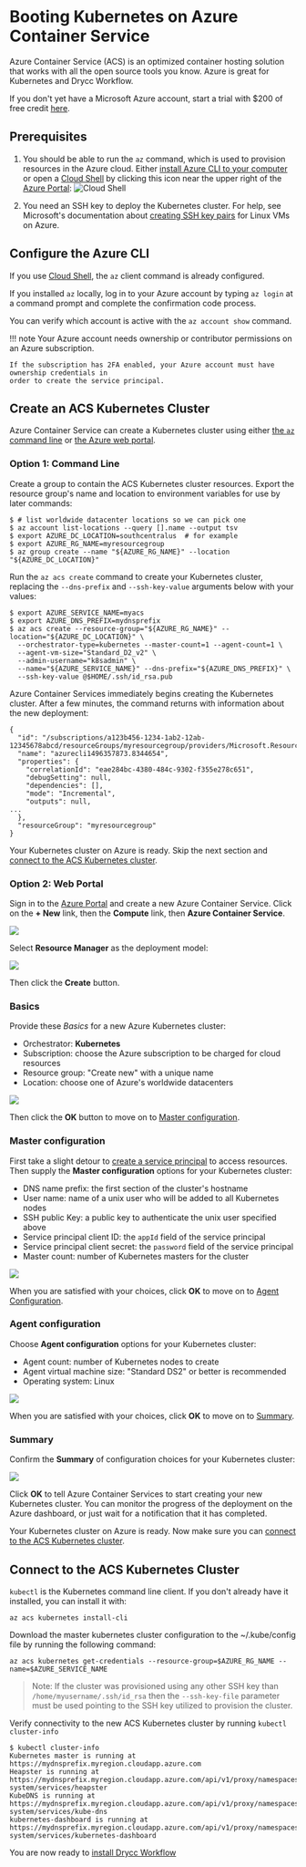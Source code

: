 # Booting Kubernetes on Azure Container Service

Azure Container Service (ACS) is an optimized container hosting solution that works
with all the open source tools you know. Azure is great for Kubernetes and Drycc Workflow.

If you don't yet have a Microsoft Azure account, start a trial with $200 of free credit
[here](https://azure.microsoft.com/en-us/free/).

## Prerequisites

1. You should be able to run the `az` command, which is used to provision resources in the Azure
cloud. Either [install Azure CLI to your computer][] or open a [Cloud Shell][] by clicking
this icon near the upper right of the [Azure Portal][]: ![Cloud Shell](images/cloudshell.png)

1. You need an SSH key to deploy the Kubernetes cluster. For help, see Microsoft's documentation
about [creating SSH key pairs][] for Linux VMs on Azure.

## Configure the Azure CLI

If you use [Cloud Shell][], the `az` client command is already configured.

If you installed `az` locally, log in to your Azure account by typing `az login` at a command
prompt and complete the confirmation code process.

You can verify which account is active with the `az account show` command.

!!! note
    Your Azure account needs ownership or contributor permissions on an Azure subscription.

    If the subscription has 2FA enabled, your Azure account must have ownership credentials in
    order to create the service principal.

## Create an ACS Kubernetes Cluster

Azure Container Service can create a Kubernetes cluster using either
[the `az` command line](#option-1-command-line) or [the Azure web portal](#option-2-web-portal).

### Option 1: Command Line

Create a group to contain the ACS Kubernetes cluster resources. Export the resource group's name
and location to environment variables for use by later commands:

```
$ # list worldwide datacenter locations so we can pick one
$ az account list-locations --query [].name --output tsv
$ export AZURE_DC_LOCATION=southcentralus  # for example
$ export AZURE_RG_NAME=myresourcegroup
$ az group create --name "${AZURE_RG_NAME}" --location "${AZURE_DC_LOCATION}"
```

Run the `az acs create` command to create your Kubernetes cluster, replacing the `--dns-prefix`
and `--ssh-key-value` arguments below with your values:

```
$ export AZURE_SERVICE_NAME=myacs
$ export AZURE_DNS_PREFIX=mydnsprefix
$ az acs create --resource-group="${AZURE_RG_NAME}" --location="${AZURE_DC_LOCATION}" \
  --orchestrator-type=kubernetes --master-count=1 --agent-count=1 \
  --agent-vm-size="Standard_D2_v2" \
  --admin-username="k8sadmin" \
  --name="${AZURE_SERVICE_NAME}" --dns-prefix="${AZURE_DNS_PREFIX}" \
  --ssh-key-value @$HOME/.ssh/id_rsa.pub
```

Azure Container Services immediately begins creating the Kubernetes cluster. After a few minutes,
the command returns with information about the new deployment:

```
{
  "id": "/subscriptions/a123b456-1234-1ab2-12ab-12345678abcd/resourceGroups/myresourcegroup/providers/Microsoft.Resources/deployments/azurecli1496357873.8344654",
  "name": "azurecli1496357873.8344654",
  "properties": {
    "correlationId": "eae284bc-4380-484c-9302-f355e278c651",
    "debugSetting": null,
    "dependencies": [],
    "mode": "Incremental",
    "outputs": null,
...
  },
  "resourceGroup": "myresourcegroup"
}
```

Your Kubernetes cluster on Azure is ready. Skip the next section and
[connect to the ACS Kubernetes cluster](#connect-to-the-acs-kubernetes-cluster).

### Option 2: Web Portal

Sign in to the [Azure Portal](https://portal.azure.com) and create a new Azure Container Service.
Click on the **+ New** link, then the **Compute** link, then **Azure Container Service**.

![](images/step1.png)

Select **Resource Manager** as the deployment model:

![](images/step2.png)

Then click the **Create** button.

### Basics

Provide these *Basics* for a new Azure Kubernetes cluster:

- Orchestrator: **Kubernetes**
- Subscription: choose the Azure subscription to be charged for cloud resources
- Resource group: "Create new" with a unique name
- Location: choose one of Azure's worldwide datacenters

![](images/step3.png)

Then click the **OK** button to move on to [Master configuration](#master-configuration).

### Master configuration

First take a slight detour to [create a service principal][] to access resources. Then supply the
**Master configuration** options for your Kubernetes cluster:

- DNS name prefix: the first section of the cluster's hostname
- User name: name of a unix user who will be added to all Kubernetes nodes
- SSH public Key: a public key to authenticate the unix user specified above
- Service principal client ID: the `appId` field of the service principal
- Service principal client secret: the `password` field of the service principal
- Master count: number of Kubernetes masters for the cluster

![](images/step4.png)

When you are satisfied with your choices, click **OK** to move on to
[Agent Configuration](#agent-configuration).

### Agent configuration

Choose **Agent configuration** options for your Kubernetes cluster:

- Agent count: number of Kubernetes nodes to create
- Agent virtual machine size: "Standard DS2" or better is recommended
- Operating system: Linux

![](images/step5.png)

When you are satisfied with your choices, click **OK** to move on to [Summary](#summary).

### Summary

Confirm the **Summary** of configuration choices for your Kubernetes cluster:

![](images/step6.png)

Click **OK** to tell Azure Container Services to start creating your new Kubernetes cluster. You
can monitor the progress of the deployment on the Azure dashboard, or just wait for a
notification that it has completed.

Your Kubernetes cluster on Azure is ready. Now make sure you can
[connect to the ACS Kubernetes cluster](#connect-to-the-acs-kubernetes-cluster).

## Connect to the ACS Kubernetes Cluster

`kubectl` is the Kubernetes command line client.  If you don't already have it installed, you can install it with:

```
az acs kubernetes install-cli
```

Download the master kubernetes cluster configuration to the ~/.kube/config file by running the following command:

```
az acs kubernetes get-credentials --resource-group=$AZURE_RG_NAME --name=$AZURE_SERVICE_NAME
```

 > Note: If the cluster was provisioned using any other SSH key than `/home/myusername/.ssh/id_rsa` then the `--ssh-key-file` parameter must be used pointing to the SSH key utilized to provision the cluster.

Verify connectivity to the new ACS Kubernetes cluster by running `kubectl cluster-info`

```
$ kubectl cluster-info
Kubernetes master is running at https://mydnsprefix.myregion.cloudapp.azure.com
Heapster is running at https://mydnsprefix.myregion.cloudapp.azure.com/api/v1/proxy/namespaces/kube-system/services/heapster
KubeDNS is running at https://mydnsprefix.myregion.cloudapp.azure.com/api/v1/proxy/namespaces/kube-system/services/kube-dns
kubernetes-dashboard is running at https://mydnsprefix.myregion.cloudapp.azure.com/api/v1/proxy/namespaces/kube-system/services/kubernetes-dashboard
```

You are now ready to [install Drycc Workflow](install-azure-acs.md)

[Azure Portal]: https://portal.azure.com/
[install Azure CLI to your computer]: https://docs.microsoft.com/en-us/cli/azure/install-azure-cli
[Cloud Shell]: https://azure.microsoft.com/en-us/features/cloud-shell/
[create a service principal]: https://docs.microsoft.com/en-us/azure/container-service/container-service-kubernetes-service-principal
[creating SSH key pairs]: https://docs.microsoft.com/azure/virtual-machines/virtual-machines-linux-mac-create-ssh-keys
